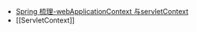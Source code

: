 - [Spring 梳理-webApplicationContext 与servletContext](https://www.cnblogs.com/jiangtao1218/p/9739540.html)
- [[ServletContext]]